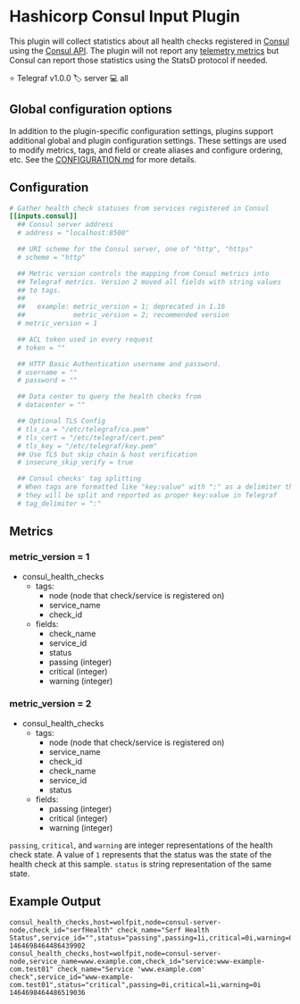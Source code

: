# Hashicorp Consul Input Plugin

This plugin will collect statistics about all health checks registered in
[Consul][consul] using the [Consul API][api]. The plugin will not report any
[telemetry metrics][telemetry] but Consul can report those statistics using
the StatsD protocol if needed.

⭐ Telegraf v1.0.0
🏷️ server
💻 all

[api]: https://www.consul.io/docs/agent/http/health.html#health_state
[telemetry]: https://www.consul.io/docs/agent/telemetry.html
[consul]: https://www.consul.io

## Global configuration options <!-- @/docs/includes/plugin_config.md -->

In addition to the plugin-specific configuration settings, plugins support
additional global and plugin configuration settings. These settings are used to
modify metrics, tags, and field or create aliases and configure ordering, etc.
See the [CONFIGURATION.md][CONFIGURATION.md] for more details.

[CONFIGURATION.md]: ../../../docs/CONFIGURATION.md#plugins

## Configuration

```toml @sample.conf
# Gather health check statuses from services registered in Consul
[[inputs.consul]]
  ## Consul server address
  # address = "localhost:8500"

  ## URI scheme for the Consul server, one of "http", "https"
  # scheme = "http"

  ## Metric version controls the mapping from Consul metrics into
  ## Telegraf metrics. Version 2 moved all fields with string values
  ## to tags.
  ##
  ##   example: metric_version = 1; deprecated in 1.16
  ##            metric_version = 2; recommended version
  # metric_version = 1

  ## ACL token used in every request
  # token = ""

  ## HTTP Basic Authentication username and password.
  # username = ""
  # password = ""

  ## Data center to query the health checks from
  # datacenter = ""

  ## Optional TLS Config
  # tls_ca = "/etc/telegraf/ca.pem"
  # tls_cert = "/etc/telegraf/cert.pem"
  # tls_key = "/etc/telegraf/key.pem"
  ## Use TLS but skip chain & host verification
  # insecure_skip_verify = true

  ## Consul checks' tag splitting
  # When tags are formatted like "key:value" with ":" as a delimiter then
  # they will be split and reported as proper key:value in Telegraf
  # tag_delimiter = ":"
```

## Metrics

### metric_version = 1

- consul_health_checks
  - tags:
    - node (node that check/service is registered on)
    - service_name
    - check_id
  - fields:
    - check_name
    - service_id
    - status
    - passing (integer)
    - critical (integer)
    - warning (integer)

### metric_version = 2

- consul_health_checks
  - tags:
    - node (node that check/service is registered on)
    - service_name
    - check_id
    - check_name
    - service_id
    - status
  - fields:
    - passing (integer)
    - critical (integer)
    - warning (integer)

`passing`, `critical`, and `warning` are integer representations of the health
check state. A value of `1` represents that the status was the state of the
health check at this sample. `status` is string representation of the same
state.

## Example Output

```text
consul_health_checks,host=wolfpit,node=consul-server-node,check_id="serfHealth" check_name="Serf Health Status",service_id="",status="passing",passing=1i,critical=0i,warning=0i 1464698464486439902
consul_health_checks,host=wolfpit,node=consul-server-node,service_name=www.example.com,check_id="service:www-example-com.test01" check_name="Service 'www.example.com' check",service_id="www-example-com.test01",status="critical",passing=0i,critical=1i,warning=0i 1464698464486519036
```
